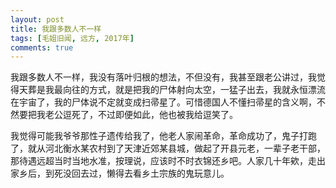```yaml
---
layout: post
title: 我跟多数人不一样
tags: [毛姐旧闻, 远方, 2017年]
comments: true
---
```


我跟多数人不一样，我没有落叶归根的想法，不但没有，我甚至跟老公讲过，我觉得天葬是我最向往的方式，就是把我的尸体射向太空，一猛子出去，我就永恒漂流在宇宙了，我的尸体说不定就变成扫帚星了。可惜德国人不懂扫帚星的含义啊，不然要把我老公逗死了，不过即便如此，他也被我给逗笑了。

我觉得可能我爷爷那性子遗传给我了，他老人家闹革命，革命成功了，鬼子打跑了，就从河北衡水某农村到了天津近郊某县城，做起了开县元老，一辈子老干部，那待遇远超当时当地水准，按理说，应该时不时衣锦还乡吧。人家几十年欸，走出家乡后，到死没回去过，懒得去看乡土宗族的鬼玩意儿。
